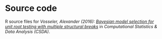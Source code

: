 # Source code
R source files for *Vosseler, Alexander (2016):* [*Bayesian model selection for unit root testing with multiple structural breaks*](https://www.sciencedirect.com/science/article/abs/pii/S0167947314002485) in *Computational Statistics & Data Analysis (CSDA)*.




